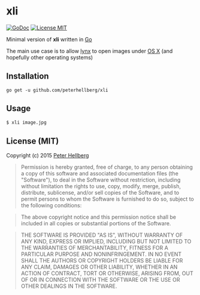 # xli

[![GoDoc](https://img.shields.io/badge/godoc-reference-blue.svg?style=flat)](https://godoc.org/github.com/peterhellberg/xli)
[![License MIT](https://img.shields.io/badge/license-MIT-lightgrey.svg?style=flat)](https://github.com/peterhellberg/xli#license-mit)

Minimal version of **xli** written in [Go](https://golang.org/)

The main use case is to allow [lynx](http://lynx.browser.org/) to open images
under [OS X](https://www.apple.com/osx/) (and hopefully other operating systems)

## Installation

    go get -u github.com/peterhellberg/xli

## Usage

```bash
$ xli image.jpg
```

## License (MIT)

Copyright (c) 2015 [Peter Hellberg](http://c7.se/)

> Permission is hereby granted, free of charge, to any person obtaining
> a copy of this software and associated documentation files (the
> "Software"), to deal in the Software without restriction, including
> without limitation the rights to use, copy, modify, merge, publish,
> distribute, sublicense, and/or sell copies of the Software, and to
> permit persons to whom the Software is furnished to do so, subject to
> the following conditions:

> The above copyright notice and this permission notice shall be
> included in all copies or substantial portions of the Software.

> THE SOFTWARE IS PROVIDED "AS IS", WITHOUT WARRANTY OF ANY KIND,
> EXPRESS OR IMPLIED, INCLUDING BUT NOT LIMITED TO THE WARRANTIES OF
> MERCHANTABILITY, FITNESS FOR A PARTICULAR PURPOSE AND
> NONINFRINGEMENT. IN NO EVENT SHALL THE AUTHORS OR COPYRIGHT HOLDERS BE
> LIABLE FOR ANY CLAIM, DAMAGES OR OTHER LIABILITY, WHETHER IN AN ACTION
> OF CONTRACT, TORT OR OTHERWISE, ARISING FROM, OUT OF OR IN CONNECTION
> WITH THE SOFTWARE OR THE USE OR OTHER DEALINGS IN THE SOFTWARE.
